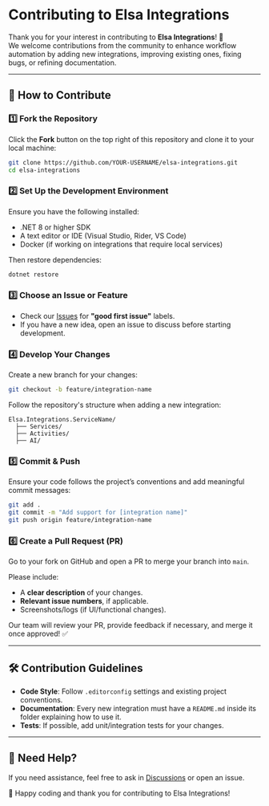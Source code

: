 # Contributing to Elsa Integrations

Thank you for your interest in contributing to **Elsa Integrations**! 🎉  
We welcome contributions from the community to enhance workflow automation by adding new integrations, improving existing ones, fixing bugs, or refining documentation.

---

## 🚀 How to Contribute

### 1️⃣ Fork the Repository  
Click the **Fork** button on the top right of this repository and clone it to your local machine:  
```sh
git clone https://github.com/YOUR-USERNAME/elsa-integrations.git
cd elsa-integrations
```

### 2️⃣ Set Up the Development Environment  
Ensure you have the following installed:
- .NET 8 or higher SDK  
- A text editor or IDE (Visual Studio, Rider, VS Code)  
- Docker (if working on integrations that require local services)

Then restore dependencies:
```sh
dotnet restore
```

### 3️⃣ Choose an Issue or Feature  
- Check our [Issues](https://github.com/elsa-workflows/elsa-integrations/issues) for **"good first issue"** labels.  
- If you have a new idea, open an issue to discuss before starting development.

### 4️⃣ Develop Your Changes  
Create a new branch for your changes:
```sh
git checkout -b feature/integration-name
```
Follow the repository's structure when adding a new integration:  
```
Elsa.Integrations.ServiceName/
  ├── Services/
  ├── Activities/
  ├── AI/
```

### 5️⃣ Commit & Push  
Ensure your code follows the project’s conventions and add meaningful commit messages:
```sh
git add .
git commit -m "Add support for [integration name]"
git push origin feature/integration-name
```

### 6️⃣ Create a Pull Request (PR)  
Go to your fork on GitHub and open a PR to merge your branch into `main`.  

Please include:
- A **clear description** of your changes.  
- **Relevant issue numbers**, if applicable.  
- Screenshots/logs (if UI/functional changes).  

Our team will review your PR, provide feedback if necessary, and merge it once approved! ✅  

---

## 🛠 Contribution Guidelines

- **Code Style**: Follow `.editorconfig` settings and existing project conventions.  
- **Documentation**: Every new integration must have a `README.md` inside its folder explaining how to use it.  
- **Tests**: If possible, add unit/integration tests for your changes.  

---

## 💬 Need Help?  
If you need assistance, feel free to ask in [Discussions](https://github.com/elsa-workflows/elsa-integrations/discussions) or open an issue.

🚀 Happy coding and thank you for contributing to Elsa Integrations!  
